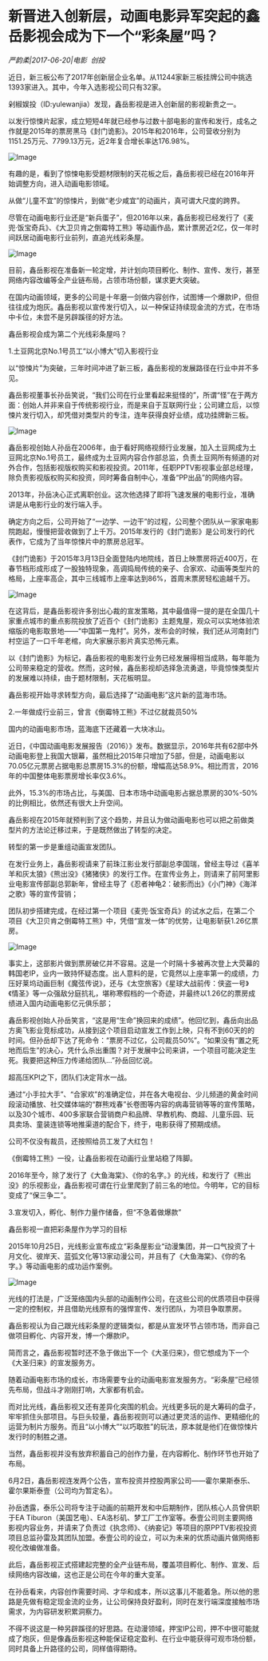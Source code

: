# 新晋进入创新层，动画电影异军突起的鑫岳影视会成为下一个“彩条屋”吗？

*严韵柔|2017-06-20|电影 
                                                创投*

近日，新三板公布了2017年创新层企业名单。从11244家新三板挂牌公司中挑选1393家进入。其中，今年入选影视公司只有32家。

剁椒娱投（ID:yulewanjia）发现，鑫岳影视是进入创新层的影视新贵之一。

以发行惊悚片起家，成立短短4年就已经参与过数十部电影的宣传和发行，成名之作就是2015年的票房黑马《封门诡影》。2015年和2016年，公司营收分别为1151.25万元、7799.13万元，近2年复合增长率达176.98%。

![Image](http://si1.go2yd.com/get-image/0EMtr2Dfn60)

有趣的是，看到了惊悚电影受题材限制的天花板之后，鑫岳影视已经在2016年开始调整方向，进入动画电影领域。

从做“儿童不宜”的惊悚片，到做“老少咸宜”的动画片，真可谓大尺度的跨界。

尽管在动画电影行业还是“新兵蛋子”，但2016年以来，鑫岳影视已经发行了《麦兜·饭宝奇兵》、《大卫贝肯之倒霉特工熊》等动画作品，累计票房近2亿，仅一年时间跃居动画电影行业前列，直追光线彩条屋。

![Image](http://si1.go2yd.com/get-image/0EMtqzhzm1Q)

目前，鑫岳影视在准备新一轮定增，并计划向项目孵化、制作、宣传、发行，甚至网络内容改编等全产业链布局，占领市场份额，谋求更大突破。

在国内动画领域，更多的公司是十年磨一剑做内容创作，试图博一个爆款IP，但但往往成为炮灰。鑫岳影视以宣传发行切入，以一种保证持续现金流的方式，在市场中卡位，未尝不是另辟蹊径的好方法。

鑫岳影视会成为第二个光线彩条屋吗？

1.土豆网北京No.1号员工“以小博大”切入影视行业

以“惊悚片”为突破，三年时间冲进了新三板，鑫岳影视的发展路径在行业中并不多见。

鑫岳影视董事长孙岳笑说，“我们公司在行业里看起来挺怪的”，所谓“怪”在于两方面：创始人并非来自于传统影视行业，而是来自于互联网行业；公司建立后，以惊悚片发行切入，却凭借对类型片的专注，连年获得良好业绩，成功挂牌新三板。

![Image](http://si1.go2yd.com/get-image/0EMtr1CCCzA)

鑫岳影视创始人孙岳在2006年，由于看好网络视频行业发展，加入土豆网成为土豆网北京No.1号员工，最终成为土豆网内容合作部总监，负责土豆网所有频道的对外合作，包括影视版权购买和影视投资。2011年，任职PPTV影视事业部总经理，除负责影视版权购买和投资，同时筹备自制中心，准备“PP出品”的网络内容。

2013年，孙岳决心正式离职创业。这次他选择了即将飞速发展的电影行业，准确讲是从电影行业的发行端入手。

确定方向之后，公司开始了“一边学、一边干”的过程，公司整个团队从一家家电影院跑起，慢慢把营收做到了上千万。2015年发行的《封门诡影》是公司发行的代表作，它成为了当年惊悚片中的票房总冠军。

《封门诡影》于2015年3月13日全面登陆内地院线，首日上映票房将近400万，在春节档形成形成了一股独特现象，高调捣局传统的亲子、合家欢、动画等类型片的格局，上座率高企，其中三线城市上座率达到86%，首周末票房轻松逾越千万。

![Image](http://si1.go2yd.com/get-image/0EMtqyNPLaC)

在这背后，是鑫岳影视许多别出心裁的宣发策略，其中最值得一提的是在全国几十家重点城市的重点影院投放了近百个《封门诡影》主题鬼屋，观众可以实地体验浓缩版的电影取景地——“中国第一鬼村”。另外，发布会的时候，我们还从河南封门村空运了一口千年老棺，向大家展示影片真实恐怖元素。

以《封门诡影》为标记，鑫岳影视的电影发行业务已经发展得相当成熟，每年能为公司带来稳定的营收。然而，这时候，鑫岳影视却选择急流勇退，毕竟惊悚类型片的发展难以持续，由于题材限制，天花板明显。

鑫岳影视开始寻求转型方向，最后选择了“动画电影”这片新的蓝海市场。

2.一年做成行业前三，曾言《倒霉特工熊》不过亿就裁员50%

国内的动画电影市场，蓝海底下还藏着一大块冰山。

近日，《中国动画电影发展报告（2016）》发布。数据显示，2016年共有62部中外动画电影登上我国大银幕，虽然相比2015年只增加了5部，但是，动画电影以70.05亿元票房占据电影总票房15.3%的份额，增幅高达58.9%。相比而言，2016年的中国整体电影票房增长率仅3.6%。

此外，15.3%的市场占比，与美国、日本市场中动画电影占据总票房的30%-50%的比例相比，依然还有很大上升空间。

鑫岳影视在2015年就预判到了这个趋势，并且认为做动画电影也可以把之前做类型片的方法论迁移过来，于是既然做出了转型的决定。

转型的第一步是重组动画宣发团队。

在发行业务上，鑫岳影视请来了前珠江影业发行部副总李国瑞，曾经主导过《喜羊羊和灰太狼》《熊出没》《猪猪侠》的发行工作。在宣传业务上，则请来了前阿里影业电影宣传部副总郭新年，曾经主导了《忍者神龟2：破影而出》《小门神》《海洋之歌》等的宣传营销；

团队初步搭建完成，在经过第一个项目《麦兜·饭宝奇兵》的试水之后，在第二个项目《大卫贝肯之倒霉特工熊》中，凭借“宣发一体”的优势，让电影斩获1.26亿票房。

![Image](http://si1.go2yd.com/get-image/0EMtqvrotPs)

事实上，这部影片做到票房破亿并不容易。这是一个时隔十多被再次登上大荧幕的韩国老IP，业内一致持怀疑态度。出人意料的是，它竟然以上座率第一的成绩，力压好莱坞动画巨制《魔弦传说》，还与《太空旅客》《星球大战前传：侠盗一号》《情圣》等一众强敌分庭抗礼，堪称寒假档的一个奇迹，并最终以1.26亿的票房成绩进入国内动画电影亿元俱乐部；

鑫岳影视创始人孙岳笑言，“这是用“生命”换回来的成绩”。他回忆到，鑫岳向出品方奥飞影业竞标成功，从接到这个项目启动宣发工作到上映，只有不到60天的的时间。但孙岳却下达了死命令：“票房不过亿，公司裁员50%”。“如果没有“置之死地而后生”的决心，凭什么杀出重围？对于发展中公司来讲，一个项目可能决定生死。我要把这种压力传递给团队…”孙岳回忆说。

超高压KPI之下，团队们决定背水一战。

通过“小手拉大手”、“合家欢”的准确定位，并在各大电视台、少儿频道的黄金时间段滚动播放、社交媒体端的“群熊戏春”长卷图等内容的病毒营销等等的宣传策略，以及30个城市、400多家联合营销商户和品牌、早教机构、商超、儿童乐园、玩具卖场、童装连锁等地推渠道的配合下，终于，电影获得了预期成绩。

公司不仅没有裁员，还按照给员工发了大红包！

《倒霉特工熊》一役，让鑫岳影视在动画行业里站稳了阵脚。

2016年至今，除了发行了《大鱼海棠》、《你的名字。》的光线，和发行了《熊出没》的乐视影业，鑫岳影视可谓在行业里爬到了前三名的地位。今明年，它的目标变成了“保三争二”。

3.宣发切入，孵化、制作力量作储备，但“不急着做爆款”

鑫岳影视一直把彩条屋作为学习的目标

2015年10月25日，光线影业宣布成立“彩条屋影业“动漫集团，并一口气投资了十月文化、彼岸天、蓝弧文化等13家动漫公司，并且有了《大鱼海棠》、《你的名字。》等动画电影的成功运作案例。

![Image](http://si1.go2yd.com/get-image/0EMtqwp6Fto)

光线的打法是，广泛笼络国内头部的动画制作公司，在这些公司的优质项目中获得一定的控制权，并且借助光线原有的强悍宣传、发行团队，为项目争取票房。

鑫岳影视认为自己跟光线彩条屋的逻辑类似，都是从宣发环节占领市场，而非自己做项目孵化、内容开发，博一个爆款IP。

简而言之，鑫岳影视暂时还不急于做出下一个《大圣归来》，但它想成为下一个《大圣归来》的宣发服务方。

随着动画电影市场的成长，市场需要专业的动画电影宣发服务方。“彩条屋”已经领先布局，但战斗才刚刚打响，大家都有机会。

而对比光线，鑫岳影视又还有差异化突围的机会。光线更多玩的是大筹码的盘子，牢牢抓住头部项目。与巨头较量，鑫岳影视则可以通过更灵活的运作、更精细化的运营为制片方服务。而且“以小博大”“以巧取胜”的玩法，原本就是他们在做惊悚片发行时的制胜之道。

当然，鑫岳影视并没有放弃积蓄自己的创作力量，在内容孵化、制作环节也开始了布局。

6月2日，鑫岳影视连发两个公告，宣布投资并控股两家公司——霍尔果斯泰乐、霍尔果斯泰壹（公司均为暂定名）。

孙岳透露，泰乐公司将专注于动画的前期开发和中后期制作，团队核心人员曾供职于EA Tiburon（美国艺电）、EA洛杉矶、梦工厂工作室等。泰壹公司则主要网络影视内容业务，并请来了负责过《执念师》、《纳妾记》等项目的原PPTV影视投资项目总监孙雷及其团队加盟。泰壹公司的设立，可以为未来的优质动画片做网络影视化改编做准备。

此后，鑫岳影视正式搭建起完整的全产业链布局，覆盖项目孵化、制作、宣发、后续网络内容改编，这也正是公司在今年的重大变革。

在孙岳看来，内容创作需要时间、才华和成本，所以这事儿不能着急。所以他的思路是先做有稳定现金流的业务，让公司保持良好盈利，同时在发行端深度接触市场需求，为内容研发积累洞察力。

不得不说这是一种另辟蹊径的好思路。在动漫领域，押宝IP公司，押不中很可能就成了炮灰，但是像鑫岳影视这种能保证稳定盈利、在行业中能获得可观市场份额，同时具备上升路径的公司，同样值得期待。

